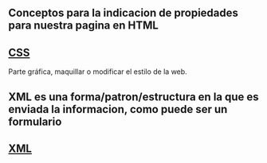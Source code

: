## Conceptos para la indicacion de propiedades para nuestra pagina en HTML
## [CSS](./CSS)

Parte gráfica, maquillar o modificar el estilo de la web.

## XML es una forma/patron/estructura en la que es enviada la informacion, como puede ser un formulario
## [XML](./XML)
